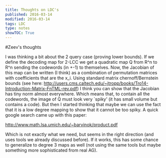 ```yaml
---
title: Thoughts on LDC's
published: 2016-03-14
modified: 2016-03-14
tags: LDC
type: notes
showTOC: True
---
```


#Zeev's thoughts

I was thinking a bit about the 2 query case (proving lower bounds). If we define the decoding map for 2-LCC we get a quadratic map Q from R^n to R^n sending the codewords (in +-1) to themselves. Now, the Jacobian of this map can be written (I think) as a combination of permutation matrices with coefficients that are the x_i. Using standard matrix chernoff/Bernstein bounds (see here: http://users.cms.caltech.edu/~jtropp/books/Tro14-Introduction-Matrix-FnTML-rev.pdf) I think you can show that the Jacobian has tiny norm almost everywhere. Which means that, to contain all the codewords, the image of Q must look very `spiky' (it has small volume but contains a code). But then I started thinking that maybe we can use the fact that it is a low degree mapping to show that it cannot be too spiky. A quick google search came up with this paper:

http://www.math.lsa.umich.edu/~barvinok/product.pdf

Which is not exactly what we need, but seems in the right direction (and uses tools we already discussed before). If it works, this has some chance to generalize to degree 3 maps as well (not using the same tools but maybe something more sophisticated from real AG).
